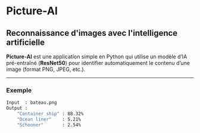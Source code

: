 # Picture-AI 

## Reconnaissance d'images avec l'intelligence artificielle

**Picture-AI** est une application simple en Python qui utilise un modèle d’IA pré-entraîné (**ResNet50**) pour identifier automatiquement le contenu d’une image (format PNG, JPEG, etc.).

---

### Exemple

```bash
Input  : bateau.png
Output : 
    "Container ship" : 88.32%
    "Ocean liner"    : 5.21%
    "Schooner"       : 2.54%
